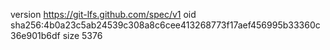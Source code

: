 version https://git-lfs.github.com/spec/v1
oid sha256:4b0a23c5ab24539c308a8c6cee413268773f17aef456995b33360c36e901b6df
size 5376

